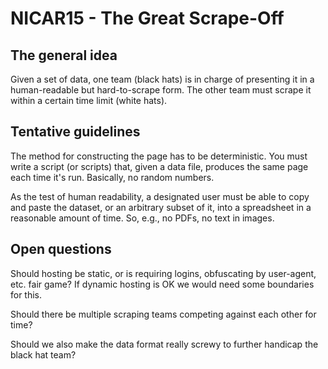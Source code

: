 # NICAR15 - The Great Scrape-Off

## The general idea

Given a set of data, one team (black hats) is in charge of presenting it in a human-readable but hard-to-scrape form.  The other team must scrape it within a certain time limit (white hats).

## Tentative guidelines

The method for constructing the page has to be deterministic.  You must write a script (or scripts) that, given a data file, produces the same page each time it's run.  Basically, no random numbers.

As the test of human readability, a designated user must be able to copy and paste the dataset, or an arbitrary subset of it, into a spreadsheet in a reasonable amount of time.  So, e.g., no PDFs, no text in images.

## Open questions

Should hosting be static, or is requiring logins, obfuscating by user-agent, etc. fair game?  If dynamic hosting is OK we would need some boundaries for this.

Should there be multiple scraping teams competing against each other for time?

Should we also make the data format really screwy to further handicap the black hat team?
